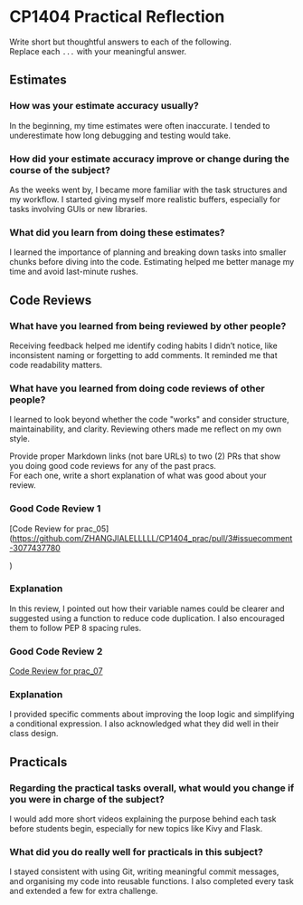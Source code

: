 # CP1404 Practical Reflection

Write short but thoughtful answers to each of the following.  
Replace each `...` with your meaningful answer.

## Estimates

### How was your estimate accuracy usually?

In the beginning, my time estimates were often inaccurate. I tended to underestimate how long debugging and testing would take.

### How did your estimate accuracy improve or change during the course of the subject?

As the weeks went by, I became more familiar with the task structures and my workflow. I started giving myself more realistic buffers, especially for tasks involving GUIs or new libraries.

### What did you learn from doing these estimates?

I learned the importance of planning and breaking down tasks into smaller chunks before diving into the code. Estimating helped me better manage my time and avoid last-minute rushes.

## Code Reviews

### What have you learned from being reviewed by other people?

Receiving feedback helped me identify coding habits I didn’t notice, like inconsistent naming or forgetting to add comments. It reminded me that code readability matters.

### What have you learned from doing code reviews of other people?

I learned to look beyond whether the code "works" and consider structure, maintainability, and clarity. Reviewing others made me reflect on my own style.

Provide proper Markdown links (not bare URLs) to two (2) PRs that show you doing good code reviews for any of the past pracs.  
For each one, write a short explanation of what was good about your review.

### Good Code Review 1

[Code Review for prac_05](https://github.com/ZHANGJIALELLLLL/CP1404_prac/pull/3#issuecomment-3077437780

)

### Explanation

In this review, I pointed out how their variable names could be clearer and suggested using a function to reduce code duplication. I also encouraged them to follow PEP 8 spacing rules.

### Good Code Review 2

[Code Review for prac_07](https://github.com/ZhongSihan/cp1404praticals/pull/4#pullrequestreview-3045315899)

### Explanation

I provided specific comments about improving the loop logic and simplifying a conditional expression. I also acknowledged what they did well in their class design.

## Practicals

### Regarding the **practical tasks** overall, what would you change if you were in charge of the subject?

I would add more short videos explaining the purpose behind each task before students begin, especially for new topics like Kivy and Flask.

### What did you do really well for practicals in this subject?

I stayed consistent with using Git, writing meaningful commit messages, and organising my code into reusable functions. I also completed every task and extended a few for extra challenge.
